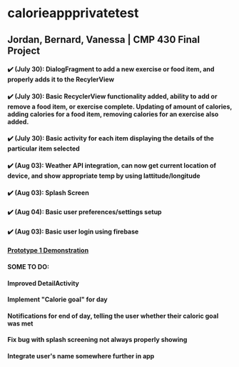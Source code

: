 # calorieappprivatetest
## Jordan, Bernard, Vanessa | CMP 430 Final Project
#### :heavy_check_mark: (July 30): DialogFragment to add a new exercise or food item, and properly adds it to the RecylerView
#### :heavy_check_mark: (July 30): Basic RecyclerView functionality added, ability to add or remove a food item, or exercise complete. Updating of amount of calories, adding calories for a food item, removing calories for an exercise also added.
#### :heavy_check_mark: (July 30): Basic activity for each item displaying the details of the particular item selected
#### :heavy_check_mark: (Aug 03): Weather API integration, can now get current location of device, and show appropriate temp by using lattitude/longitude
#### :heavy_check_mark: (Aug 03): Splash Screen
#### :heavy_check_mark: (Aug 04): Basic user preferences/settings setup
#### :heavy_check_mark: (Aug 03): Basic user login using firebase
#### <a href="https://youtu.be/KcrCj3gI48Y">Prototype 1 Demonstration</a>



#### SOME TO DO:
#### Improved DetailActivity
#### Implement "Calorie goal" for day
#### Notifications for end of day, telling the user whether their caloric goal was met
#### Fix bug with splash screening not always properly showing
#### Integrate user's name somewhere further in app
